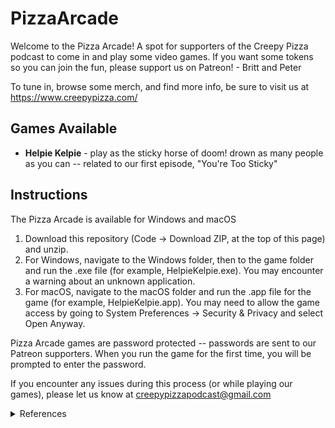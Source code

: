 # PizzaArcade

Welcome to the Pizza Arcade! A spot for supporters of the Creepy Pizza podcast to come in and play some video games. If you want some tokens so you can join the fun, please support us on Patreon! - Britt and Peter

To tune in, browse some merch, and find more info, be sure to visit us at https://www.creepypizza.com/



## Games Available
- **Helpie Kelpie** - play as the sticky horse of doom! drown as many people as you can -- related to our first episode, "You're Too Sticky"

## Instructions
The Pizza Arcade is available for Windows and macOS
1. Download this repository (Code -> Download ZIP, at the top of this page) and unzip.
2. For Windows, navigate to the Windows folder, then to the game folder and run the .exe file (for example, HelpieKelpie.exe). You may encounter a warning about an unknown application.
3. For macOS, navigate to the macOS folder and run the .app file for the game (for example, HelpieKelpie.app). You may need to allow the game access by going to System Preferences -> Security & Privacy and select Open Anyway.

Pizza Arcade games are password protected -- passwords are sent to our Patreon supporters. When you run the game for the first time, you will be prompted to enter the password. 

If you encounter any issues during this process (or while playing our games), please let us know at creepypizzapodcast@gmail.com

<details>
  <summary>References</summary>
  
  The Pizza Arcade uses the following pubicly available resources - thanks to the creators!  
  1. Press Start 2P, CodeMan38, https://fonts.google.com/specimen/Press+Start+2P?preview.text_type=custom#standard-styles
  2. Small River 1 - Fast - Close, Pfannkuchn, https://freesound.org/people/Pfannkuchn/sounds/459407/
  3. SRS_Foley_Horse_Galloping, StephenSaldanha, https://freesound.org/people/StephenSaldanha/sounds/165532/
  4. water_splash, soundscalpel.com, https://freesound.org/people/soundscalpel.com/sounds/110393/
  5. slurp3, herraportti, https://freesound.org/people/herraportti/sounds/436651/
  6. Papel razgado escena.wav, Sol5, https://freesound.org/people/Sol5/sounds/447083/
</details>
